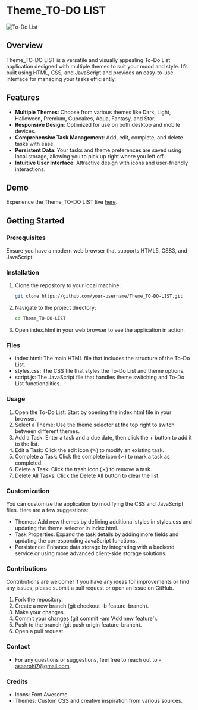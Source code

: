 # Theme_TO-DO LIST

![To-Do List](<img width="1463" alt="TO-DO list Image" src="https://github.com/Aarohias/Theme_TO-DO-LIST/assets/86887428/be69a25b-fcf6-4200-95fd-a3fa61164511">
)

## Overview
Theme_TO-DO LIST is a versatile and visually appealing To-Do List application designed with multiple themes to suit your mood and style. It’s built using HTML, CSS, and JavaScript and provides an easy-to-use interface for managing your tasks efficiently.

## Features

- **Multiple Themes**: Choose from various themes like Dark, Light, Halloween, Premium, Cupcakes, Aqua, Fantasy, and Star.
- **Responsive Design**: Optimized for use on both desktop and mobile devices.
- **Comprehensive Task Management**: Add, edit, complete, and delete tasks with ease.
- **Persistent Data**: Your tasks and theme preferences are saved using local storage, allowing you to pick up right where you left off.
- **Intuitive User Interface**: Attractive design with icons and user-friendly interactions.

## Demo
Experience the Theme_TO-DO LIST live [here](https://example.com/todo-demo).

## Getting Started

### Prerequisites
Ensure you have a modern web browser that supports HTML5, CSS3, and JavaScript.

### Installation
1. Clone the repository to your local machine:
   ```bash
   git clone https://github.com/your-username/Theme_TO-DO-LIST.git
2. Navigate to the project directory:
   ```bash
   cd Theme_TO-DO-LIST

3. Open index.html in your web browser to see    the application in action.

### Files
- index.html: The main HTML file that includes the structure of the To-Do List.
- styles.css: The CSS file that styles the To-Do List and theme options.
- script.js: The JavaScript file that handles theme switching and To-Do List functionalities.

### Usage
1. Open the To-Do List: Start by opening the index.html file in your browser.
2. Select a Theme: Use the theme selector at the top right to switch between different themes.
3. Add a Task: Enter a task and a due date, then click the + button to add it to the list.
4. Edit a Task: Click the edit icon (✎) to modify an existing task.
5. Complete a Task: Click the complete icon (✓) to mark a task as completed.
6. Delete a Task: Click the trash icon (✗) to remove a task.
7. Delete All Tasks: Click the Delete All button to clear the list.

### Customization
You can customize the application by modifying the CSS and JavaScript files. Here are a few suggestions:

- Themes: Add new themes by defining additional styles in styles.css and updating the theme selector in index.html.
- Task Properties: Expand the task details by adding more fields and updating the corresponding JavaScript functions.
- Persistence: Enhance data storage by integrating with a backend service or using more advanced client-side storage solutions.

### Contributions
Contributions are welcome! If you have any ideas for improvements or find any issues, please submit a pull request or open an issue on GitHub.

1. Fork the repository.
2. Create a new branch (git checkout -b feature-branch).
3. Make your changes.
4. Commit your changes (git commit -am 'Add new feature').
5. Push to the branch (git push origin feature-branch).
6. Open a pull request.

### Contact
- For any questions or suggestions, feel free to reach out to - asaarohi7@gmail.com.

### Credits
- Icons: Font Awesome
- Themes: Custom CSS and creative inspiration from various sources.

